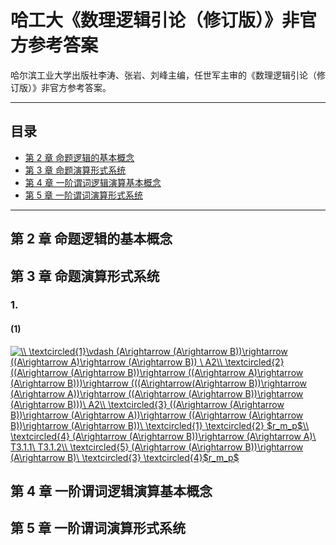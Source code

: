 # 哈工大《数理逻辑引论（修订版）》非官方参考答案
哈尔滨工业大学出版社李涛、张岩、刘峰主编，任世军主审的《数理逻辑引论（修订版）》非官方参考答案。
___
## 目录
* [第 2 章  命题逻辑的基本概念](https://github.com/RealTonyShaw/Introduction-to-Mathematical-Logic/blob/master/README.md#%E7%AC%AC-2-%E7%AB%A0--%E5%91%BD%E9%A2%98%E9%80%BB%E8%BE%91%E7%9A%84%E5%9F%BA%E6%9C%AC%E6%A6%82%E5%BF%B5)
* [第 3 章  命题演算形式系统](https://github.com/RealTonyShaw/Introduction-to-Mathematical-Logic/blob/master/README.md#%E7%AC%AC-3-%E7%AB%A0--%E5%91%BD%E9%A2%98%E6%BC%94%E7%AE%97%E5%BD%A2%E5%BC%8F%E7%B3%BB%E7%BB%9F)
* [第 4 章  一阶谓词逻辑演算基本概念](https://github.com/RealTonyShaw/Introduction-to-Mathematical-Logic/blob/master/README.md#%E7%AC%AC-4-%E7%AB%A0--%E4%B8%80%E9%98%B6%E8%B0%93%E8%AF%8D%E9%80%BB%E8%BE%91%E6%BC%94%E7%AE%97%E5%9F%BA%E6%9C%AC%E6%A6%82%E5%BF%B5)
* [第 5 章  一阶谓词演算形式系统](https://github.com/RealTonyShaw/Introduction-to-Mathematical-Logic/blob/master/README.md#%E7%AC%AC-5-%E7%AB%A0--%E4%B8%80%E9%98%B6%E8%B0%93%E8%AF%8D%E6%BC%94%E7%AE%97%E5%BD%A2%E5%BC%8F%E7%B3%BB%E7%BB%9F)
___
## 第 2 章  命题逻辑的基本概念
## 第 3 章  命题演算形式系统
### 1.
#### (1)
<a href="http://www.codecogs.com/eqnedit.php?latex=\\&space;\textcircled{1}\vdash&space;(A\rightarrow&space;(A\rightarrow&space;B))\rightarrow&space;((A\rightarrow&space;A)\rightarrow&space;(A\rightarrow&space;B))&space;\&space;A2\\&space;\textcircled{2}((A\rightarrow&space;(A\rightarrow&space;B))\rightarrow&space;((A\rightarrow&space;A)\rightarrow&space;(A\rightarrow&space;B)))\rightarrow&space;(((A\rightarrow(A\rightarrow&space;B))\rightarrow&space;(A\rightarrow&space;A))\rightarrow&space;((A\rightarrow&space;(A\rightarrow&space;B))\rightarrow&space;(A\rightarrow&space;B)))\&space;A2\\&space;\textcircled{3}&space;((A\rightarrow&space;(A\rightarrow&space;B))\rightarrow&space;(A\rightarrow&space;A))\rightarrow&space;((A\rightarrow&space;(A\rightarrow&space;B))\rightarrow&space;(A\rightarrow&space;B))\&space;\textcircled{1}&space;\textcircled{2}&space;$r_m_p$\\&space;\textcircled{4}&space;(A\rightarrow&space;(A\rightarrow&space;B))\rightarrow&space;(A\rightarrow&space;A)\&space;T3.1.1\&space;T3.1.2\\&space;\textcircled{5}&space;(A\rightarrow&space;(A\rightarrow&space;B))\rightarrow&space;(A\rightarrow&space;B)\&space;\textcircled{3}&space;\textcircled{4}$r_m_p$" target="_blank"><img src="http://latex.codecogs.com/png.latex?\\&space;\textcircled{1}\vdash&space;(A\rightarrow&space;(A\rightarrow&space;B))\rightarrow&space;((A\rightarrow&space;A)\rightarrow&space;(A\rightarrow&space;B))&space;\&space;A2\\&space;\textcircled{2}((A\rightarrow&space;(A\rightarrow&space;B))\rightarrow&space;((A\rightarrow&space;A)\rightarrow&space;(A\rightarrow&space;B)))\rightarrow&space;(((A\rightarrow(A\rightarrow&space;B))\rightarrow&space;(A\rightarrow&space;A))\rightarrow&space;((A\rightarrow&space;(A\rightarrow&space;B))\rightarrow&space;(A\rightarrow&space;B)))\&space;A2\\&space;\textcircled{3}&space;((A\rightarrow&space;(A\rightarrow&space;B))\rightarrow&space;(A\rightarrow&space;A))\rightarrow&space;((A\rightarrow&space;(A\rightarrow&space;B))\rightarrow&space;(A\rightarrow&space;B))\&space;\textcircled{1}&space;\textcircled{2}&space;$r_m_p$\\&space;\textcircled{4}&space;(A\rightarrow&space;(A\rightarrow&space;B))\rightarrow&space;(A\rightarrow&space;A)\&space;T3.1.1\&space;T3.1.2\\&space;\textcircled{5}&space;(A\rightarrow&space;(A\rightarrow&space;B))\rightarrow&space;(A\rightarrow&space;B)\&space;\textcircled{3}&space;\textcircled{4}$r_m_p$" title="\\ \textcircled{1}\vdash (A\rightarrow (A\rightarrow B))\rightarrow ((A\rightarrow A)\rightarrow (A\rightarrow B)) \ A2\\ \textcircled{2}((A\rightarrow (A\rightarrow B))\rightarrow ((A\rightarrow A)\rightarrow (A\rightarrow B)))\rightarrow (((A\rightarrow(A\rightarrow B))\rightarrow (A\rightarrow A))\rightarrow ((A\rightarrow (A\rightarrow B))\rightarrow (A\rightarrow B)))\ A2\\ \textcircled{3} ((A\rightarrow (A\rightarrow B))\rightarrow (A\rightarrow A))\rightarrow ((A\rightarrow (A\rightarrow B))\rightarrow (A\rightarrow B))\ \textcircled{1} \textcircled{2} $r_m_p$\\ \textcircled{4} (A\rightarrow (A\rightarrow B))\rightarrow (A\rightarrow A)\ T3.1.1\ T3.1.2\\ \textcircled{5} (A\rightarrow (A\rightarrow B))\rightarrow (A\rightarrow B)\ \textcircled{3} \textcircled{4}$r_m_p$" /></a>
## 第 4 章  一阶谓词逻辑演算基本概念
## 第 5 章  一阶谓词演算形式系统
